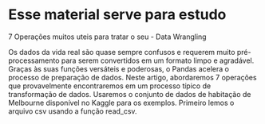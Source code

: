 #  Esse material serve para estudo 

7 Operações muitos uteis para tratar o seu - Data Wrangling


Os dados da vida real são quase sempre confusos e requerem muito pré-processamento para serem convertidos em um formato limpo e agradável. Graças às suas funções versáteis e poderosas, o Pandas acelera o processo de preparação de dados.
Neste artigo, abordaremos 7 operações que provavelmente encontraremos em um processo típico de transformação de dados.
Usaremos o conjunto de dados de habitação de Melbourne disponível no Kaggle para os exemplos. Primeiro lemos o arquivo csv usando a função read_csv.
